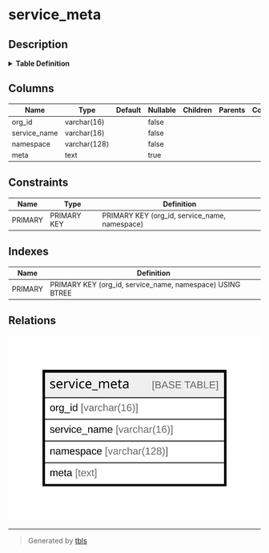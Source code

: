 # service_meta

## Description

<details>
<summary><strong>Table Definition</strong></summary>

```sql
CREATE TABLE `service_meta` (
  `org_id` varchar(16) NOT NULL,
  `service_name` varchar(16) NOT NULL,
  `namespace` varchar(128) NOT NULL,
  `meta` text,
  PRIMARY KEY (`org_id`,`service_name`,`namespace`)
) ENGINE=InnoDB DEFAULT CHARSET=utf8mb4 COLLATE=utf8mb4_0900_ai_ci
```

</details>

## Columns

| Name | Type | Default | Nullable | Children | Parents | Comment |
| ---- | ---- | ------- | -------- | -------- | ------- | ------- |
| org_id | varchar(16) |  | false |  |  |  |
| service_name | varchar(16) |  | false |  |  |  |
| namespace | varchar(128) |  | false |  |  |  |
| meta | text |  | true |  |  |  |

## Constraints

| Name | Type | Definition |
| ---- | ---- | ---------- |
| PRIMARY | PRIMARY KEY | PRIMARY KEY (org_id, service_name, namespace) |

## Indexes

| Name | Definition |
| ---- | ---------- |
| PRIMARY | PRIMARY KEY (org_id, service_name, namespace) USING BTREE |

## Relations

![er](service_meta.svg)

---

> Generated by [tbls](https://github.com/k1LoW/tbls)
